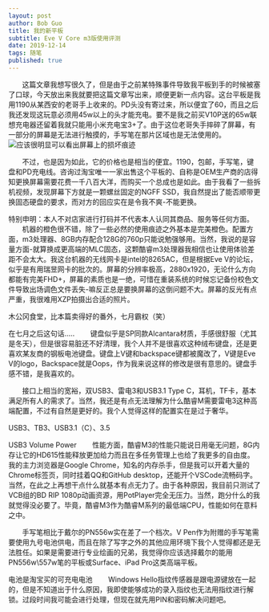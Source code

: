 ```yaml
---
layout: post
author: Bob Guo
title: 我的新平板
subtitle: Eve V Core m3版使用评测
date: 2019-12-14
tags: 随笔
published: true
---
```


&nbsp;&nbsp;&nbsp;&nbsp;&nbsp;&nbsp;&nbsp;这篇文章我想写很久了，但是由于之前某特殊事件导致我平板到手的时候被塞了口球，今天放出来我就要把这篇文章写出来，顺便更新一点内容。这台平板是我用1190从某西安的老哥手上收来的。PD头没有寄过来，所以便宜了60，而且之后我还发现这玩意必须用45w以上的头才能充电。要不是我之前买V10P送的65w联想充电器还留着我就只能用小米充电宝3+了。由于这位老哥失手摔碎了屏幕，有一部分的屏幕是无法进行触摸的，手写笔在那片区域也是无法使用的。
![应该很明显可以看出屏幕上的损坏痕迹](/img/eve_v/screen-crack.jpg)

&nbsp;&nbsp;&nbsp;&nbsp;&nbsp;&nbsp;&nbsp;不过，也是因为如此，它的价格也是相当的便宜。1190，包邮，手写笔，键盘和PD充电线。咨询过淘宝唯一一家出售这个平板的、自称是OEM生产商的店得知更换屏幕需要花费一千八百大洋，而购买一个总成也是如此。由于我看了一些拆机视频，发现屏幕下方就是一颗螺丝固定的NGFF SSD，我自然提出了能否顺带更换固态硬盘的要求，而对方的回应实在是令我不爽-不能更换。


特别申明：本人不对店家进行打码并不代表本人认同其商品、服务等任何方面。
&nbsp;&nbsp;&nbsp;&nbsp;&nbsp;&nbsp;&nbsp;机器的橙色很不错，除了一些必然的使用痕迹之外基本是完美橙色。配置方面，m3处理器、8GB内存配合128G的760p只能说勉强够用。当然，我说的是容量方面-就算换成更高端的MLC固态，这颗酷睿m3处理器我相信也让使用体验差距不会太大。我这台机器的无线网卡是intel的8265AC，但是根据Eve V的论坛，似乎是有用瑞昱网卡的批次的。屏幕的分辨率极高，2880x1920，无论什么方向都能有完美FHD+，屏幕的素质也是一绝，可惜在重装系统的时候忘记备份校色文件导致出场调色文件丢失-嘛反正总是要换屏幕的这倒问题不大。屏幕的反光有点严重，我很难用XZP拍摄出合适的照片。


木公冈食堂，比本篇卖得好的番外，七月霸权（笑）



在七月之后这句话.....
&nbsp;&nbsp;&nbsp;&nbsp;&nbsp;&nbsp;&nbsp;键盘似乎是SP同款Alcantara材质，手感很舒服（尤其是冬天），但是很容易脏还不好清理，我个人并不是很喜欢这种绒布键盘，还是更喜欢某友商的钢板电池键盘。键盘上V键和backspace键都被魔改了，V键是Eve V的logo，Backspace就是Oops，作为我来说这样的修改是很有意思的。键盘手感不错，是我喜欢的。


&nbsp;&nbsp;&nbsp;&nbsp;&nbsp;&nbsp;&nbsp;接口上相当的宽裕，双USB3、雷电3和USB3.1 Type C，耳机，TF卡，基本满足所有人的需求了。当然，我还是有点无法理解为什么酷睿M需要雷电3这种高端配置，不过有自然是更好的。我个人觉得这样的配置实在是过于奢华。




USB3、TB3、USB3.1（C）、3.5



USB3 Volume Power
&nbsp;&nbsp;&nbsp;&nbsp;&nbsp;&nbsp;&nbsp;性能方面，酷睿M3的性能只能说日用毫无问题，8G内存让它的HD615性能释放更加给力而且在多任务管理上也给了我更多的自由度。我的主力浏览器是Google Chrome，知名的内存杀手，但是我可以开着大量的Chrome标签页，同时挂着QQ和GitHub desktop，还能开个VSCode流畅码字。当然，在此之上再想干点什么就基本有点无力了。由于各种原因，我目前只测试了VCB组的BD RIP 1080p动画资源，用PotPlayer完全无压力。当然，跑分什么的我就觉得没必要了。毕竟，酷睿M3作为酷睿M系列的最低端CPU，性能如何在意料之中。

&nbsp;&nbsp;&nbsp;&nbsp;&nbsp;&nbsp;&nbsp;手写笔相比于戴尔的PN556w实在差了一个档次。V Pen作为附赠的手写笔需要使用九号电池供电，而且在除了写字之外的其他应用环境下我个人觉得都还是无法胜任。如果是需要进行专业绘画的兄弟，我觉得你应该选择戴尔的能用PN556w\557w笔的平板或Surface、iPad Pro这类高端平板。


电池是淘宝买的可充电电池
&nbsp;&nbsp;&nbsp;&nbsp;&nbsp;&nbsp;&nbsp;Windows Hello指纹传感器是跟电源键放在一起的，但是不知道出于什么原因，我即使能够成功的录入指纹也无法用指纹进行解锁。过段时间我可能会进行处理，但现在就先用PIN和密码解决问题吧。